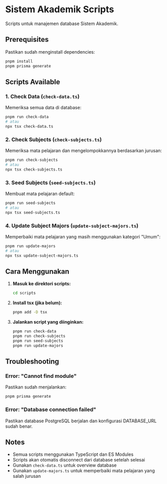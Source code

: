 # Sistem Akademik Scripts

Scripts untuk manajemen database Sistem Akademik.

## Prerequisites

Pastikan sudah menginstall dependencies:
```bash
pnpm install
pnpm prisma generate
```

## Scripts Available

### 1. Check Data (`check-data.ts`)
Memeriksa semua data di database:
```bash
pnpm run check-data
# atau
npx tsx check-data.ts
```

### 2. Check Subjects (`check-subjects.ts`)
Memeriksa mata pelajaran dan mengelompokkannya berdasarkan jurusan:
```bash
pnpm run check-subjects
# atau
npx tsx check-subjects.ts
```

### 3. Seed Subjects (`seed-subjects.ts`)
Membuat mata pelajaran default:
```bash
pnpm run seed-subjects
# atau
npx tsx seed-subjects.ts
```

### 4. Update Subject Majors (`update-subject-majors.ts`)
Memperbaiki mata pelajaran yang masih menggunakan kategori "Umum":
```bash
pnpm run update-majors
# atau
npx tsx update-subject-majors.ts
```

## Cara Menggunakan

1. **Masuk ke direktori scripts:**
   ```bash
   cd scripts
   ```

2. **Install tsx (jika belum):**
   ```bash
   pnpm add -D tsx
   ```

3. **Jalankan script yang diinginkan:**
   ```bash
   pnpm run check-data
   pnpm run check-subjects
   pnpm run seed-subjects
   pnpm run update-majors
   ```

## Troubleshooting

### Error: "Cannot find module"
Pastikan sudah menjalankan:
```bash
pnpm prisma generate
```

### Error: "Database connection failed"
Pastikan database PostgreSQL berjalan dan konfigurasi DATABASE_URL sudah benar.

## Notes

- Semua scripts menggunakan TypeScript dan ES Modules
- Scripts akan otomatis disconnect dari database setelah selesai
- Gunakan `check-data.ts` untuk overview database
- Gunakan `update-majors.ts` untuk memperbaiki mata pelajaran yang salah jurusan
